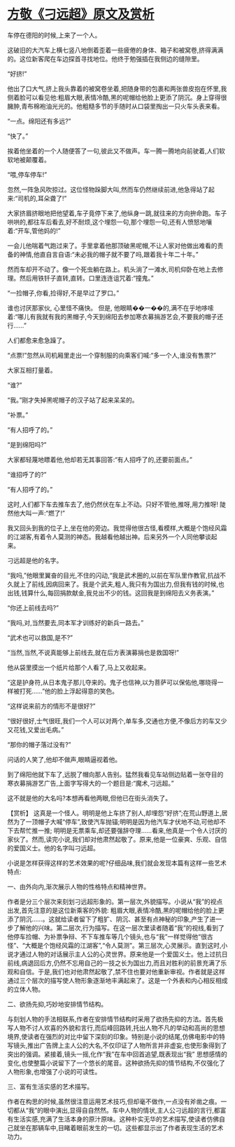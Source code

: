 # [方敬《刁远超》原文及赏析](https://www.vrrw.net/wx/14998.html)

车停在德阳的时候,上来了一个人。

这破旧的大汽车上横七竖八地倒着歪着一些疲倦的身体、箱子和被窝卷,挤得满满的。这位新客爬在车边探首寻找地位。他终于勉强插在我侧边的缝隙里。

“好挤!”

他出了口大气,挤上我头靠着的被窝卷坐着,把随身带的包裹和两张兽皮抱在怀里,我侧着脸可以看见他:粗眉大眼,表情冷酷,黑的呢帽给他脸上更添了阴沉。身上穿得很臃肿,青布棉袍油光光的。他粗糙多节的手随时从口袋里掏出一只火车头表来看。

“一点。绵阳还有多远?”

“快了。”

挨着他坐着的一个人随便答了一句,彼此又不做声。车一腾一腾地向前驶着,人们软软地被颠覆着。

“喂,停车停车!”

忽然,一阵急风吹掠过。这位怪物跺脚大叫,然而车仍然继续前进,他急得站了起来:“司机的,耳朵聋了!”

大家挤眉挤眼地把他望着,车子竟停下来了,他纵身一跳,就往来的方向拚命跑。车子哄哄的,都往车后看去,好不耐烦,这个埋怨一句,那个埋怨一句,还有人愤怒地嚷着:“开车,管他妈的!”

一会儿他喘着气跑过来了。手里拿着他那顶破黑呢帽,不让人家对他做出难看的责备的神情,他直自言自语:“未必我的帽子就不要了吗,跟着我十年二十年。”

然而车却开不动了。像一个死虫躺在路上。机头淌了一滩水,司机仰卧在地上去修理。然后用铁钎子直转,直转。口里连连诅咒着:“撞鬼。”

“一捡帽子,你看,捡得好,不是早过了罗口。”

谁也讨厌那家伙, 心里怪不痛快。 但是, 他眼睛��一��的,满不在乎地哆嗦着:“哪儿有我就有我的黑帽子,今天到绵阳去参加寒衣募捐游艺会,不要我的帽子还行……”

人们都愈来愈急躁了。

“点票!”忽然从司机厢里走出一个穿制服的向乘客们喊:“多一个人,谁没有售票?”

大家互相打量着。

“谁?”

“我。”刚才失掉黑呢帽子的汉子站了起来呆呆的。

“补票。”

“有人招呼了的。”

“是到绵阳吗?”

大家都轻蔑地瞟着他,他却若无其事回答:“有人招呼了的,还要前面点。”

“谁招呼了的?”

“有人招呼了的。”

这时,人们都下车去推车去了,他仍然伏在车上不动。只好不管他,推呀,用力推呀! 陡然他大叫一声:“燃了!”

我又回头到我的位子上,坐在他的旁边。我觉得他很古怪,看模样,大概是个饱经风霜的江湖客,有着令人莫测的神态。我越看他越出神。后来另外一个人同他攀谈起来。

刁远超是他的名字。

“我吗,”他眼里翼奋的目光,不住的闪动,“我是武术圈的,以前在军队里作教官,抗战不久就上了前线,因病回来了。我是个武夫,粗人,我只有为国出力,但我有钱的时候,也出钱,钱算什么,每回捐款献金,我兑出不少的钱。这回我是到绵阳去义务表演。”

“你还上前线去吗?”

“我吗,对,当然要去,同本军才训练好的新兵一路去。”

“武术也可以救国,是不?”

“当然,当然,不说真能够上前线去,就在后方表演募捐也是救国呀!”

他从袋里摸出一个纸片给那个人看了,马上又收起来。

“这是护身符,从日本鬼子那儿夺来的。鬼子也信神,以为菩萨可以保佑他,哪晓得一样被打死……”他的脸上浮起得意的笑色。

“这样说来前方的情形不是很好?”

“很好很好,士气很旺,我们一个人可以对两个,单车多,交通也方便,不像后方的车又少又花钱,又爱出毛病。”

“那你的帽子落过没有?”

问话的人笑了,他却不做声,眼睛逼视着他。

到了绵阳他就下车了,远脱了帽向那人告别。猛然我看见车站侧边贴着一张夺目的寒衣募捐游艺广告,上面字写得大的一个题目是:“魔术,刁远超。”

这不就是他的大名吗?本想再看他两眼,但他已在街头消失了。



【赏析】 这真是一个怪人。明明是他上车挤了别人,却埋怨“好挤”;在荒山野道上,居然为了一顶帽子大喊“停车”,致使汽车抛锚;明明是因为他汽车才伏地不动,可他却不下去帮忙推一推; 明明是无票乘车,却还要强辞夺理……看来,他真是一个令人讨厌的家伙了。然而,读完小说,我们却对他肃然起敬了。原来,他是一位豪爽、乐观、自信的爱国义士。他的名字叫刁远超。

小说是怎样获得这样的艺术效果的呢?仔细品味,我们就会发现本篇有这样一些艺术特点:

一、由外向内,渐次展示人物的性格特点和精神世界。

作者是分三个层次来刻划刁远超形象的。第一层次,外貌描写。小说从“我”的视点出发,首先注意的是这位新乘客的外貌: 粗眉大眼,表情冷酷,黑的呢帽给他的脸上更添了阴沉……。这就给读者留下了粗犷、阴沉、甚至有点神秘的印象,产生了进一步了解他的兴味。第二层次,行为描写。在这一层次里读者随着“我”的视线,看到了他停车捡帽、为补票争辩、不下车推车等几个镜头,也与“我”一样觉得他“很古怪”、“大概是个饱经风霜的江湖客”,“令人莫测”。第三层次,心灵展示。直到这时,小说才通过人物的对话展示主人公的心灵世界。原来他是一个爱国义士。他上过抗日前线,病退回后方,仍然不忘用自己的一技之长为国出力,而且对胜利的前景充满了乐观和自信。于是,我们也对他肃然起敬了,禁不住也要对他重新审视。作者就是这样通过三个层次的描写使人物形象逐渐地丰满起来了。这是一个外表和内心相反相成的立体人物。

二、欲扬先抑,巧妙地安排情节结构。

与刻划人物的手法相联系,作者在安排情节结构时采用了欲扬先抑的方法。首先极写人物不讨人欢喜的外貌和言行,而后峰回路转,托出人物不凡的举动和高尚的思想境界,使读者在强烈的对比中留下深刻的印象。特别是小说的结尾,仿佛电影中的特写镜头,推出广告牌上主人公的大名,不仅印证了人物所言并非虚妄,也使形象得到了突出的强调。紧接着,镜头一摇,化作“我”在车中回首追望,既表现出“我” 思想感情的变化,也使整篇小说留下了一个悠长的尾音。这种欲扬先抑的情节结构,不仅强化了人物形象,也增强了小说的可读性。

三、富有生活实感的艺术描写。

作者在构思的时候,虽然很注意运用艺术技巧,但却毫不做作,一点没有斧凿之痕。一切都从“我”的眼中演出,显得自自然然。车中人物的情状,主人公刁远超的言行,都富有生活实感,充满了生活本身的原汁原味。这种朴实无华的艺术描写,使读者仿佛自己就坐在那辆车中,目睹着眼前发生的一切。这些都显示出了作者表现生活的艺术功力。


